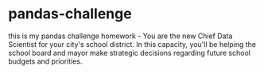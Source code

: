 # pandas-challenge

this is my pandas challenge homework - You are the new Chief Data Scientist for your city's school district. In this capacity, you'll be helping the school board and mayor make strategic decisions regarding future school budgets and priorities.
